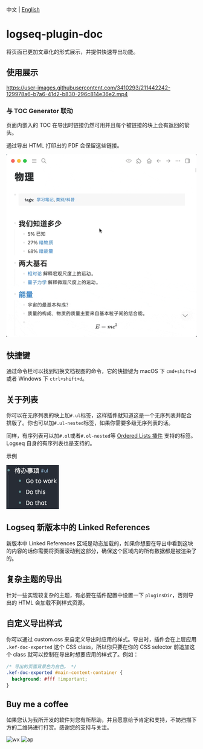中文 | [English](README.en.md)

# logseq-plugin-doc

将页面已更加文章化的形式展示，并提供快速导出功能。

## 使用展示

https://user-images.githubusercontent.com/3410293/211442242-129978a6-b7a6-41d2-b830-296c814e36e2.mp4

### 与 TOC Generator 联动

页面内嵌入的 TOC 在导出时链接仍然可用并且每个被链接的块上会有返回的箭头。

通过导出 HTML 打印出的 PDF 会保留这些链接。

![toc demo](./toc_demo.gif)

## 快捷键

通过命令栏可以找到切换文档视图的命令，它的快捷键为 macOS 下 `cmd+shift+d` 或者 Windows 下 `ctrl+shift+d`。

## 关于列表

你可以在无序列表的块上加`#.ul`标签，这样插件就知道这是一个无序列表并配合排版了。你也可以加`#.ul-nested`标签，如果你需要多级无序列表的话。

同样，有序列表可以加`#.ol`或者`#.ol-nested`等 [Ordered Lists 插件](https://github.com/sethyuan/logseq-plugin-ol) 支持的标签。Logseq 自身的有序列表也是支持的。

示例

![Bullet List](./bullets.png)

## Logseq 新版本中的 Linked References

新版本中 Linked References 区域是动态加载的，如果你想要在导出中看到这块的内容的话你需要将页面滚动到这部分，确保这个区域内的所有数据都是被渲染了的。

## 复杂主题的导出

针对一些实现较复杂的主题，有必要在插件配置中设置一下 `pluginsDir`，否则导出的 HTML 会加载不到样式资源。

## 自定义导出样式

你可以通过 custom.css 来自定义导出时应用的样式。导出时，插件会在上层应用 `.kef-doc-exported` 这个 CSS class，所以你只要在你的 CSS selector 前追加这个 class 就可以控制在导出时想要应用的样式了。例如：

```css
/* 导出的页面背景色为白色。 */
.kef-doc-exported #main-content-container {
  background: #fff !important;
}
```

## Buy me a coffee

如果您认为我所开发的软件对您有所帮助，并且愿意给予肯定和支持，不妨扫描下方的二维码进行打赏。感谢您的支持与关注。

![wx](https://user-images.githubusercontent.com/3410293/236807219-cf21180a-e7f8-44a9-abde-86e1e6df999b.jpg) ![ap](https://user-images.githubusercontent.com/3410293/236807256-f79768a7-16e0-4cbf-a9f3-93f230feee30.jpg)
